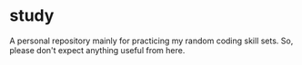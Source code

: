 # study
A personal repository mainly for practicing my random coding skill sets. So, please don't expect anything useful from here.
